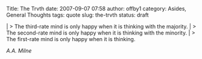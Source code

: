 Title: The Trvth
date: 2007-09-07 07:58
author: offby1
category: Asides, General Thoughts
tags: quote
slug: the-trvth
status: draft

| \> The third-rate mind is only happy when it is thinking with the majority.
| \> The second-rate mind is only happy when it is thinking with the minority.
| \> The first-rate mind is only happy when it is thinking.

_A.A. Milne_
